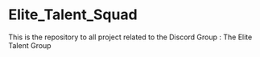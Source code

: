 # Elite_Talent_Squad
This is the repository to all project related to the Discord Group : The Elite Talent Group
